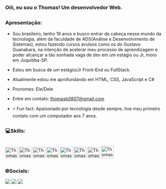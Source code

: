 ### Oiii, eu sou o Thomas! Um desenvolvedor Web.
##
### Apresentação:
-  Sou brasileiro, tenho 19 anos e busco entrar de cabeça nesse mundo da tecnologia, além da faculdade de ADS(Análise e Desenvolvimento de Sistemas), estou fazendo cursos avulsos como os do Gustavo Guanabara, na intenção de acelerar meu processo de aprendizagem e poder alcançar a tão sonhada vaga de dev em um estágio ou Jr, moro em Juquitiba-SP. 
-  Estou em busca de um estágio/Jr Front-End ou FullStack.
-  Atualmente estou me aprofundando em HTML, CSS, JavaScript e C#
-  Pronomes: Ele/Dele
-  Entre em contato: thomasb0807@gmail.com
- ⚡ Fun fact: Apaixonado por tecnologia desde sempre, tive meu primeiro contato com um computador aos 7 anos.


  ##
  
### 💻Skills:
<div style="display: inline_block"><br>
 <img align="center" alt="Thomas-html" height="35" width="40" src="https://cdn.jsdelivr.net/gh/devicons/devicon/icons/html5/html5-plain.svg" />
 <img align="center" alt="Thomas-css" height="35" width="40" src="https://cdn.jsdelivr.net/gh/devicons/devicon/icons/css3/css3-plain.svg" />
 <img align="center" alt="Thomas-js" height="35" width="40" src="https://cdn.jsdelivr.net/gh/devicons/devicon/icons/javascript/javascript-plain.svg" />
  <img align="center" alt="Thomas-python" height="35" width="40" src="https://cdn.jsdelivr.net/gh/devicons/devicon/icons/python/python-original.svg" />
 <img align="center" alt="Thomas-canva" height="35" width="40" src="https://cdn.jsdelivr.net/gh/devicons/devicon/icons/canva/canva-original.svg" />
 <img align="center" alt="Thomas-gimp" height="35" width="40" src="https://cdn.jsdelivr.net/gh/devicons/devicon/icons/gimp/gimp-original.svg" />
 <img align="center" alt="Thomas-git" height="35" width="40" src="https://cdn.jsdelivr.net/gh/devicons/devicon/icons/git/git-plain.svg" />
 <img align="center" alt="Thomas-mysql" height="40" width="40" src="https://cdn.jsdelivr.net/gh/devicons/devicon/icons/mysql/mysql-plain-wordmark.svg" />               
</div>         

  ##
  
### 🌐Socials:
<div>
<a href="https://www.linkedin.com/in/thomas-benson-8b15a2244/" target="_blank"><img src="https://img.shields.io/badge/LinkedIn-%230077B5.svg?logo=linkedin&logoColor=white" target="_blank"></a> 
<a href="https://instagram.com/uthomasz" target="_blank"><img src="https://img.shields.io/badge/Instagram-%23E4405F.svg?logo=Instagram&logoColor=white" target="_blank"></a>
<a href="https://stackoverflow.com/users/https://stackoverflow.com/users/20657709/thomas-benson" target"_blank"><img src="https://img.shields.io/badge/-Stackoverflow-FE7A16?logo=stack-overflow&logoColor=white" target"_blank"></a>
</div>
          
